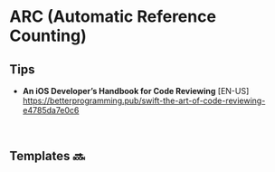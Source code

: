 # ARC (Automatic Reference Counting)

## Tips
- **An iOS Developer’s Handbook for Code Reviewing** [EN-US] \
https://betterprogramming.pub/swift-the-art-of-code-reviewing-e4785da7e0c6

<br>

## Templates 🔜